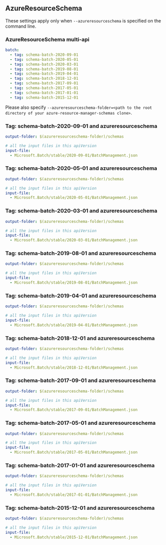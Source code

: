 ## AzureResourceSchema

These settings apply only when `--azureresourceschema` is specified on the command line.

### AzureResourceSchema multi-api

``` yaml $(azureresourceschema) && $(multiapi)
batch:
  - tag: schema-batch-2020-09-01
  - tag: schema-batch-2020-05-01
  - tag: schema-batch-2020-03-01
  - tag: schema-batch-2019-08-01
  - tag: schema-batch-2019-04-01
  - tag: schema-batch-2018-12-01
  - tag: schema-batch-2017-09-01
  - tag: schema-batch-2017-05-01
  - tag: schema-batch-2017-01-01
  - tag: schema-batch-2015-12-01

```

Please also specify `--azureresourceschema-folder=<path to the root directory of your azure-resource-manager-schemas clone>`.

### Tag: schema-batch-2020-09-01 and azureresourceschema

``` yaml $(tag) == 'schema-batch-2020-09-01' && $(azureresourceschema)
output-folder: $(azureresourceschema-folder)/schemas

# all the input files in this apiVersion
input-file:
  - Microsoft.Batch/stable/2020-09-01/BatchManagement.json

```

### Tag: schema-batch-2020-05-01 and azureresourceschema

``` yaml $(tag) == 'schema-batch-2020-05-01' && $(azureresourceschema)
output-folder: $(azureresourceschema-folder)/schemas

# all the input files in this apiVersion
input-file:
  - Microsoft.Batch/stable/2020-05-01/BatchManagement.json

```

### Tag: schema-batch-2020-03-01 and azureresourceschema

``` yaml $(tag) == 'schema-batch-2020-03-01' && $(azureresourceschema)
output-folder: $(azureresourceschema-folder)/schemas

# all the input files in this apiVersion
input-file:
  - Microsoft.Batch/stable/2020-03-01/BatchManagement.json

```

### Tag: schema-batch-2019-08-01 and azureresourceschema

``` yaml $(tag) == 'schema-batch-2019-08-01' && $(azureresourceschema)
output-folder: $(azureresourceschema-folder)/schemas

# all the input files in this apiVersion
input-file:
  - Microsoft.Batch/stable/2019-08-01/BatchManagement.json

```

### Tag: schema-batch-2019-04-01 and azureresourceschema

``` yaml $(tag) == 'schema-batch-2019-04-01' && $(azureresourceschema)
output-folder: $(azureresourceschema-folder)/schemas

# all the input files in this apiVersion
input-file:
  - Microsoft.Batch/stable/2019-04-01/BatchManagement.json

```

### Tag: schema-batch-2018-12-01 and azureresourceschema

``` yaml $(tag) == 'schema-batch-2018-12-01' && $(azureresourceschema)
output-folder: $(azureresourceschema-folder)/schemas

# all the input files in this apiVersion
input-file:
  - Microsoft.Batch/stable/2018-12-01/BatchManagement.json

```

### Tag: schema-batch-2017-09-01 and azureresourceschema

``` yaml $(tag) == 'schema-batch-2017-09-01' && $(azureresourceschema)
output-folder: $(azureresourceschema-folder)/schemas

# all the input files in this apiVersion
input-file:
  - Microsoft.Batch/stable/2017-09-01/BatchManagement.json

```

### Tag: schema-batch-2017-05-01 and azureresourceschema

``` yaml $(tag) == 'schema-batch-2017-05-01' && $(azureresourceschema)
output-folder: $(azureresourceschema-folder)/schemas

# all the input files in this apiVersion
input-file:
  - Microsoft.Batch/stable/2017-05-01/BatchManagement.json

```

### Tag: schema-batch-2017-01-01 and azureresourceschema

``` yaml $(tag) == 'schema-batch-2017-01-01' && $(azureresourceschema)
output-folder: $(azureresourceschema-folder)/schemas

# all the input files in this apiVersion
input-file:
  - Microsoft.Batch/stable/2017-01-01/BatchManagement.json

```

### Tag: schema-batch-2015-12-01 and azureresourceschema

``` yaml $(tag) == 'schema-batch-2015-12-01' && $(azureresourceschema)
output-folder: $(azureresourceschema-folder)/schemas

# all the input files in this apiVersion
input-file:
  - Microsoft.Batch/stable/2015-12-01/BatchManagement.json

```
